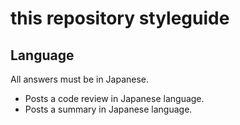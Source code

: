 # this repository styleguide

## Language

All answers must be in Japanese.

* Posts a code review in Japanese language.
* Posts a summary in Japanese language.
